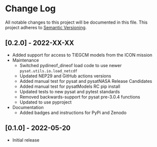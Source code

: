 Change Log
==========
All notable changes to this project will be documented in this file.
This project adheres to [Semantic Versioning](https://semver.org/).

[0.2.0] - 2022-XX-XX
--------------------
* Added support for access to TIEGCM models from the ICON mission
* Maintenance
  * Switched pydineof_dineof load code to use newer `pysat.utils.io.load_netcdf`
  * Updated NEP29 and GitHub actions versions
  * Added manual test for pysat and pysatNASA Release Candidates
  * Added manual test for pysatModels RC pip install
  * Updated tests to new pysat and pytest standards
  * Removed backwards-support for pysat pre-3.0.4 functions
  * Updated to use pyproject
* Documentation
  * Added badges and instructions for PyPi and Zenodo

[0.1.0] - 2022-05-20
--------------------
* Initial release
